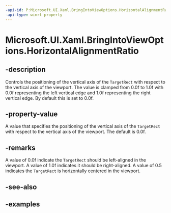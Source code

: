 ```yaml
---
-api-id: P:Microsoft.UI.Xaml.BringIntoViewOptions.HorizontalAlignmentRatio
-api-type: winrt property
---
```


<!-- Property syntax.
public double HorizontalAlignmentRatio { get;  set; }
-->

# Microsoft.UI.Xaml.BringIntoViewOptions.HorizontalAlignmentRatio

## -description

Controls the positioning of the vertical axis of the `TargetRect` with respect to the vertical axis of the viewport. The value is clamped from 0.0f to 1.0f with 0.0f representing the left vertical edge and 1.0f representing the right vertical edge. By default this is set to 0.0f.

## -property-value

A value that specifies the positioning of the vertical axis of the `TargetRect` with respect to the vertical axis of the viewport. The default is 0.0f.

## -remarks

A value of 0.0f indicate the `TargetRect` should be left-aligned in the viewport. A value of 1.0f indicates it should be right-aligned. A value of 0.5 indicates the `TargetRect` is horizontally centered in the viewport.

## -see-also

## -examples
